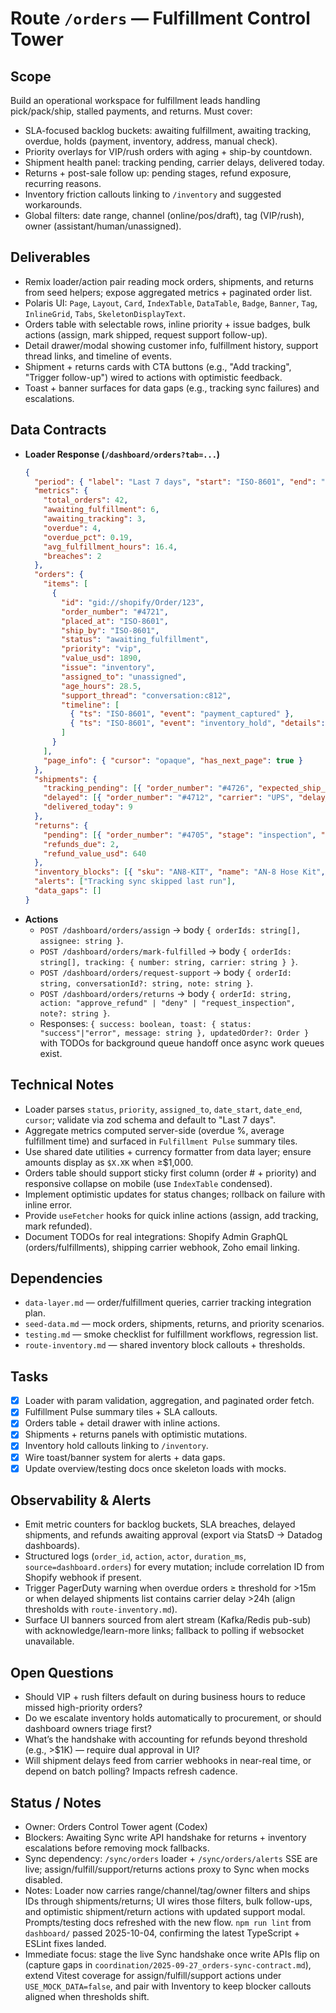 # Route `/orders` — Fulfillment Control Tower

## Scope
Build an operational workspace for fulfillment leads handling pick/pack/ship, stalled payments, and returns. Must cover:
- SLA-focused backlog buckets: awaiting fulfillment, awaiting tracking, overdue, holds (payment, inventory, address, manual check).
- Priority overlays for VIP/rush orders with aging + ship-by countdown.
- Shipment health panel: tracking pending, carrier delays, delivered today.
- Returns + post-sale follow up: pending stages, refund exposure, recurring reasons.
- Inventory friction callouts linking to `/inventory` and suggested workarounds.
- Global filters: date range, channel (online/pos/draft), tag (VIP/rush), owner (assistant/human/unassigned).

## Deliverables
- Remix loader/action pair reading mock orders, shipments, and returns from seed helpers; expose aggregated metrics + paginated order list.
- Polaris UI: `Page`, `Layout`, `Card`, `IndexTable`, `DataTable`, `Badge`, `Banner`, `Tag`, `InlineGrid`, `Tabs`, `SkeletonDisplayText`.
- Orders table with selectable rows, inline priority + issue badges, bulk actions (assign, mark shipped, request support follow-up).
- Detail drawer/modal showing customer info, fulfillment history, support thread links, and timeline of events.
- Shipment + returns cards with CTA buttons (e.g., "Add tracking", "Trigger follow-up") wired to actions with optimistic feedback.
- Toast + banner surfaces for data gaps (e.g., tracking sync failures) and escalations.

## Data Contracts
- **Loader Response (`/dashboard/orders?tab=...`)**
  ```json
  {
    "period": { "label": "Last 7 days", "start": "ISO-8601", "end": "ISO-8601" },
    "metrics": {
      "total_orders": 42,
      "awaiting_fulfillment": 6,
      "awaiting_tracking": 3,
      "overdue": 4,
      "overdue_pct": 0.19,
      "avg_fulfillment_hours": 16.4,
      "breaches": 2
    },
    "orders": {
      "items": [
        {
          "id": "gid://shopify/Order/123",
          "order_number": "#4721",
          "placed_at": "ISO-8601",
          "ship_by": "ISO-8601",
          "status": "awaiting_fulfillment",
          "priority": "vip",
          "value_usd": 1890,
          "issue": "inventory",
          "assigned_to": "unassigned",
          "age_hours": 28.5,
          "support_thread": "conversation:c812",
          "timeline": [
            { "ts": "ISO-8601", "event": "payment_captured" },
            { "ts": "ISO-8601", "event": "inventory_hold", "details": "AN-8 hose kit backordered" }
          ]
        }
      ],
      "page_info": { "cursor": "opaque", "has_next_page": true }
    },
    "shipments": {
      "tracking_pending": [{ "order_number": "#4726", "expected_ship_date": "ISO-8601", "owner": "assistant" }],
      "delayed": [{ "order_number": "#4712", "carrier": "UPS", "delay_hours": 26, "last_update": "ISO-8601" }],
      "delivered_today": 9
    },
    "returns": {
      "pending": [{ "order_number": "#4705", "stage": "inspection", "reason": "hose length", "age_days": 3.0 }],
      "refunds_due": 2,
      "refund_value_usd": 640
    },
    "inventory_blocks": [{ "sku": "AN8-KIT", "name": "AN-8 Hose Kit", "orders_waiting": 4, "on_hand": 0, "eta": "ISO-8601" }],
    "alerts": ["Tracking sync skipped last run"],
    "data_gaps": []
  }
  ```
- **Actions**
  - `POST /dashboard/orders/assign` → body `{ orderIds: string[], assignee: string }`.
  - `POST /dashboard/orders/mark-fulfilled` → body `{ orderIds: string[], tracking: { number: string, carrier: string } }`.
  - `POST /dashboard/orders/request-support` → body `{ orderId: string, conversationId?: string, note: string }`.
  - `POST /dashboard/orders/returns` → body `{ orderId: string, action: "approve_refund" | "deny" | "request_inspection", note?: string }`.
  - Responses: `{ success: boolean, toast: { status: "success"|"error", message: string }, updatedOrder?: Order }` with TODOs for background queue handoff once async work queues exist.

## Technical Notes
- Loader parses `status`, `priority`, `assigned_to`, `date_start`, `date_end`, `cursor`; validate via zod schema and default to "Last 7 days".
- Aggregate metrics computed server-side (overdue %, average fulfillment time) and surfaced in `Fulfillment Pulse` summary tiles.
- Use shared date utilities + currency formatter from data layer; ensure amounts display as `$X.XK` when ≥$1,000.
- Orders table should support sticky first column (order # + priority) and responsive collapse on mobile (use `IndexTable` condensed).
- Implement optimistic updates for status changes; rollback on failure with inline error.
- Provide `useFetcher` hooks for quick inline actions (assign, add tracking, mark refunded).
- Document TODOs for real integrations: Shopify Admin GraphQL (orders/fulfillments), shipping carrier webhook, Zoho email linking.

## Dependencies
- `data-layer.md` — order/fulfillment queries, carrier tracking integration plan.
- `seed-data.md` — mock orders, shipments, returns, and priority scenarios.
- `testing.md` — smoke checklist for fulfillment workflows, regression list.
- `route-inventory.md` — shared inventory block callouts + thresholds.

## Tasks
- [x] Loader with param validation, aggregation, and paginated order fetch.
- [x] Fulfillment Pulse summary tiles + SLA callouts.
- [x] Orders table + detail drawer with inline actions.
- [x] Shipments + returns panels with optimistic mutations.
- [x] Inventory hold callouts linking to `/inventory`.
- [x] Wire toast/banner system for alerts + data gaps.
- [x] Update overview/testing docs once skeleton loads with mocks.

## Observability & Alerts
- Emit metric counters for backlog buckets, SLA breaches, delayed shipments, and refunds awaiting approval (export via StatsD → Datadog dashboards).
- Structured logs (`order_id`, `action`, `actor`, `duration_ms`, `source=dashboard.orders`) for every mutation; include correlation ID from Shopify webhook if present.
- Trigger PagerDuty warning when overdue orders ≥ threshold for >15m or when delayed shipments list contains carrier delay >24h (align thresholds with `route-inventory.md`).
- Surface UI banners sourced from alert stream (Kafka/Redis pub-sub) with acknowledge/learn-more links; fallback to polling if websocket unavailable.

## Open Questions
- Should VIP + rush filters default on during business hours to reduce missed high-priority orders?
- Do we escalate inventory holds automatically to procurement, or should dashboard owners triage first?
- What’s the handshake with accounting for refunds beyond threshold (e.g., >$1K) — require dual approval in UI?
- Will shipment delays feed from carrier webhooks in near-real time, or depend on batch polling? Impacts refresh cadence.

## Status / Notes
- Owner: Orders Control Tower agent (Codex)
- Blockers: Awaiting Sync write API handshake for returns + inventory escalations before removing mock fallbacks.
- Sync dependency: `/sync/orders` loader + `/sync/orders/alerts` SSE are live; assign/fulfill/support/returns actions proxy to Sync when mocks disabled.
- Notes: Loader now carries range/channel/tag/owner filters and ships IDs through shipments/returns; UI wires those filters, bulk follow-ups, and optimistic shipment/return actions with updated support modal. Prompts/testing docs refreshed with the new flow. `npm run lint` from `dashboard/` passed 2025-10-04, confirming the latest TypeScript + ESLint fixes landed.
- Immediate focus: stage the live Sync handshake once write APIs flip on (capture gaps in `coordination/2025-09-27_orders-sync-contract.md`), extend Vitest coverage for assign/fulfill/support actions under `USE_MOCK_DATA=false`, and pair with Inventory to keep blocker callouts aligned when thresholds shift.
